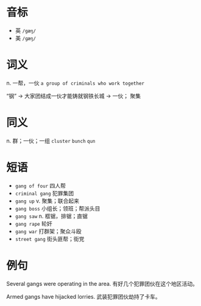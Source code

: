 # 音标

- 英 `/gæŋ/`
- 美 `/ɡæŋ/`

# 词义

n. 一帮，一伙
`a group of criminals who work together`



“钢” → 大家团结成一伙才能铸就钢铁长城 → 一伙； 聚集

# 同义

n. 群；一伙；一组
`cluster` `bunch` `qun`

# 短语

- `gang of four` 四人帮
- `criminal gang` 犯罪集团
- `gang up` v. 聚集；联合起来
- `gang boss` 小组长；领班；帮派头目
- `gang saw` n. 框锯，排锯；直锯
- `gang rape` 轮奸
- `gang war` 打群架；聚众斗殴
- `street gang` 街头匪帮；街党

# 例句

Several gangs were operating in the area.
有好几个犯罪团伙在这个地区活动。

Armed gangs have hijacked lorries.
武装犯罪团伙劫持了卡车。


